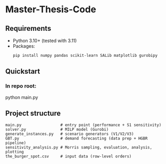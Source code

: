 # Master-Thesis-Code

## Requirements

- Python 3.10+ (tested with 3.11)
- Packages:
  ```bash
  pip install numpy pandas scikit-learn SALib matplotlib gurobipy

## Quickstart

### In repo root:
python main.py


## Project structure

```text
main.py                 # entry point (performance + S1 sensitivity)
solver.py               # MILP model (Gurobi)
generate_instances.py   # scenario generators (V1/V2/V3)
GBT.py                  # demand forecasting (data prep + HGBR pipeline)
sensitivity_analysis.py # Morris sampling, evaluation, analysis, plotting
the_burger_spot.csv     # input data (row-level orders)

